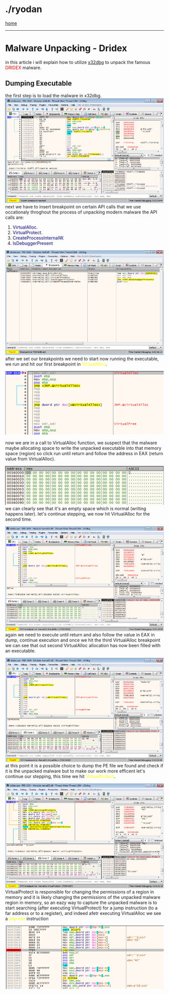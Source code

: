 <style>
  
@import "{{ site.theme }}";

header {
  display: none;
}
</style>
# ./ryodan<br>
<a href='/'>home</a><br>

***
# Malware Unpacking - Dridex
in this article i will explain how to utilize <a href='https://x64dbg.com/'>x32dbg</a> to unpack the famous  <span style='color:red'>DRIDEX</span> malware.

## Dumping Executable
the first step is to load the malware in x32dbg.
![sodinokibi1](dridexload1.png)<br>
next we have to insert breakpoint on certain API calls that we use occationaly throghout the process of unpacking modern malware
the API calls are:
1. <span style='color:navy'>VirtualAlloc</span>.
2. <span style='color:navy'>VirtualProtect</span>.
3. <span style='color:navy'>CreateProcessInternalW</span>.
4. <span style='color:navy'>IsDebuggerPresent</span>

![sodinokibi1](dridexbreakpoints2.png)<br>
after we set our breakpoints we need to start now running the executable, we run and hit our first breakpoint in <span style='color:yellow'>VirtualAlloc</span>.

![sodinokibi1](dridexvirtualalloc1-3.png)<br>

now we are in a call to VirtualAlloc function, we suspect that the malware maybe allocating space to write the unpacked executable into that memory space (region) so click run until return and follow the address in EAX (return value from VirtualAlloc).

![sodinokibi1](dridexDUMP1-5.png)<br>
we can clearly see that it's an empty space which is normal (writing happens later).
let's continue stepping, we now hit VirtualAlloc for the second time.

![sodinokibi1](dridexVA2-6.png)<br>
again we need to execute until return and also follow the value in EAX in dump, continue execution and once we hit the third VirtualAlloc breakpoint we can see that out second VirtualAlloc allocation has now been filled with an executable.

![sodinokibi1](dridexVA3-7.png)<br>
at this point it is a possible choice to dump the PE file we found and check if it is the unpacked malware but to make our work more efficent let's continue our stepping, this time we hit <span style='color:yellow'>VirtualProtect</span>.

![sodinokibi1](dridexVP7.png)<br>
VirtualProtect is responsible for changing the permissions of a region in memory and it is likely changing the permissions of the unpacked malware region in memory, so an eazy way to capture the unpacked malware is to start searching (after executing VirtualProtect) for a jump instruction (to a far address or to a register), and indeed afetr executing VirtualAlloc we see a <span style='color:yellow'>jmp eax</span> instruction

![sodinokibi1](dridexjmpEAX8.png)<br>
